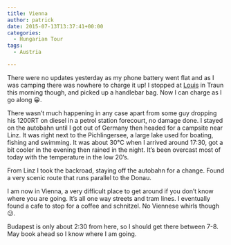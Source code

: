 ```yaml
---
title: Vienna
author: patrick
date: 2015-07-13T13:37:41+00:00
categories:
  - Hungarian Tour
tags:
  - Austria

---
```

There were no updates yesterday as my phone battery went flat and as I was camping there was nowhere to charge it up! I stopped at [Louis](http://louis.de) in Traun this morning though, and picked up a handlebar bag. Now I can charge as I go along 😀.

There wasn’t much happening in any case apart from some guy dropping his 1200RT on diesel in a petrol station forecourt, no damage done. I stayed on the autobahn until I got out of Germany then headed for a campsite near Linz. It was right next to the Pichlingersee, a large lake used for boating, fishing and swimming. It was about 30°C when I arrived around 17:30, got a bit cooler in the evening then rained in the night. It’s been overcast most of today with the temperature in the low 20’s.

From Linz I took the backroad, staying off the autobahn for a change. Found a very scenic route that runs parallel to the Donau.

I am now in Vienna, a very difficult place to get around if you don’t know where you are going. It’s all one way streets and tram lines. I eventually found a cafe to stop for a coffee and schnitzel. No Viennese whirls though 😕.

Budapest is only about 2:30 from here, so I should get there between 7-8. May book ahead so I know where I am going.
